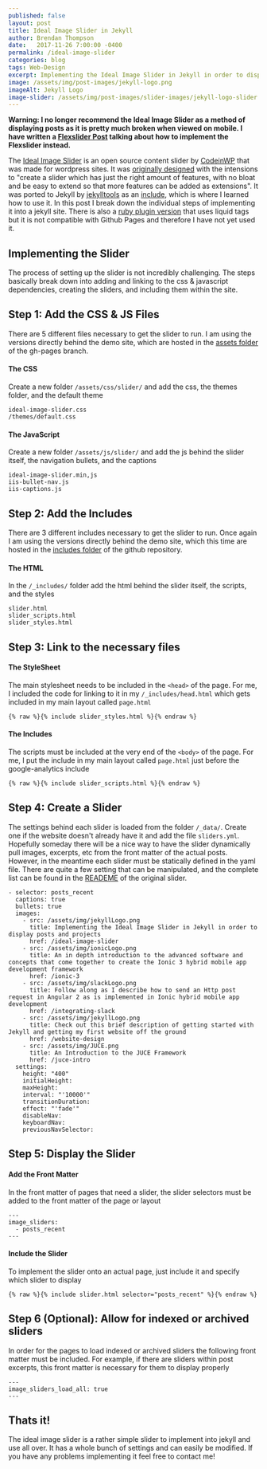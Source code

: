 ```yaml
---
published: false
layout: post
title: Ideal Image Slider in Jekyll
author: Brendan Thompson
date:   2017-11-26 7:00:00 -0400
permalink: /ideal-image-slider
categories: blog
tags: Web-Design
excerpt: Implementing the Ideal Image Slider in Jekyll in order to display posts and projects
image: /assets/img/post-images/jekyll-logo.png
imageAlt: Jekyll Logo
image-slider: /assets/img/post-images/slider-images/jekyll-logo-slider.png
---
```


<strong>Warning: I no longer recommend the Ideal Image Slider as a method of displaying posts as it is pretty much broken when viewed on mobile. I have written a [Flexslider Post](/flexslider) talking about how to implement the Flexslider instead.</strong>

The [Ideal Image Slider](https://jekylltools.github.io/jekyll-ideal-image-slider-include/examples/) is an open source content slider by [CodeinWP](https://github.com/Codeinwp) that was made for wordpress sites. It was [originally designed](https://github.com/Codeinwp/Ideal-Image-Slider-JS) with the intensions to "create a slider which has just the right amount of features, with no bloat and be easy to extend so that more features can be added as extensions". It was ported to Jekyll by [jekylltools](https://github.com/jekylltools) as an [include](https://github.com/jekylltools/jekyll-ideal-image-slider-include), which is where I learned how to use it. In this post I break down the individual steps of implementing it into a jekyll site. There is also a [ruby plugin version](https://github.com/jekylltools/jekyll-ideal-image-slider) that uses liquid tags but it is not compatible with Github Pages and therefore I have not yet used it.


## **Implementing the Slider**

The process of setting up the slider is not incredibly challenging. The steps basically break down into adding and linking to the css & javascript dependencies, creating the sliders, and including them within the site.

## Step 1: Add the CSS & JS Files

There are 5 different files necessary to get the slider to run. I am using the versions directly behind the demo site, which are hosted in the [assets folder](https://github.com/jekylltools/jekyll-ideal-image-slider-include/tree/gh-pages/assets) of the gh-pages branch.

#### The CSS

Create a new folder `/assets/css/slider/` and add the css, the themes folder, and the default theme

	ideal-image-slider.css
	/themes/default.css

#### The JavaScript

Create a new folder `/assets/js/slider/` and add the js behind the slider itself, the navigation bullets, and the captions

	ideal-image-slider.min,js
	iis-bullet-nav.js
	iis-captions.js

## Step 2: Add the Includes

There are 3 different includes necessary to get the slider to run. Once again I am using the versions directly behind the demo site, which this time are hosted in the [includes folder](https://github.com/jekylltools/jekyll-ideal-image-slider-include/tree/gh-pages/_includes) of the github repository.

#### The HTML

In the `/_includes/` folder add the html behind the slider itself, the scripts, and the styles

	slider.html
	slider_scripts.html
	slider_styles.html

## Step 3: Link to the necessary files

#### The StyleSheet

The main stylesheet needs to be included in the `<head>` of the page. For me, I included the code for linking to it in my `/_includes/head.html` which gets included in my main layout called `page.html`

	{% raw %}{% include slider_styles.html %}{% endraw %}

#### The Includes

The scripts must be included at the very end of the `<body>` of the page. For me, I put the include in my main layout called `page.html` just before the google-analytics include

	{% raw %}{% include slider_scripts.html %}{% endraw %}

## Step 4: Create a Slider

The settings behind each slider is loaded from the folder `/_data/`. Create one if the website doesn't already have it and add the file `sliders.yml`. Hopefully someday there will be a nice way to have the slider dynamically pull images, excerpts, etc from the front matter of the actual posts. However, in the meantime each slider must be statically defined in the yaml file. There are quite a few setting that can be manipulated, and the complete list can be found in the [READEME](https://github.com/Codeinwp/Ideal-Image-Slider-JS/blob/master/README.md) of the original slider.

	- selector: posts_recent
	  captions: true
	  bullets: true
	  images:
	    - src: /assets/img/jekyllLogo.png
	      title: Implementing the Ideal Image Slider in Jekyll in order to display posts and projects
	      href: /ideal-image-slider
	    - src: /assets/img/ionicLogo.png
	      title: An in depth introduction to the advanced software and concepts that come together to create the Ionic 3 hybrid mobile app development framework
	      href: /ionic-3
	    - src: /assets/img/slackLogo.png
	      title: Follow along as I describe how to send an Http post request in Angular 2 as is implemented in Ionic hybrid mobile app development
	      href: /integrating-slack
	    - src: /assets/img/jekyllLogo.png
	      title: Check out this brief description of getting started with Jekyll and getting my first website off the ground
	      href: /website-design
	    - src: /assets/img/JUCE.png
	      title: An Introduction to the JUCE Framework
	      href: /juce-intro
	  settings:
	    height: "400"
	    initialHeight:
	    maxHeight:
	    interval: "'10000'"
	    transitionDuration:
	    effect: "'fade'"
	    disableNav:
	    keyboardNav:
	    previousNavSelector:

## Step 5: Display the Slider

#### Add the Front Matter

In the front matter of pages that need a slider, the slider selectors must be added to the front matter of the page or layout

	---
	image_sliders:
	  - posts_recent
	---

#### Include the Slider

To implement the slider onto an actual page, just include it and specify which slider to display

	{% raw %}{% include slider.html selector="posts_recent" %}{% endraw %}


## Step 6 (Optional): Allow for indexed or archived sliders

In order for the pages to load indexed or archived sliders the following front matter must be included. For example, if there are sliders within post excerpts, this front matter is necessary for them to display properly

	---
	image_sliders_load_all: true
	---

## **Thats it!**

The ideal image slider is a rather simple slider to implement into jekyll and use all over. It has a whole bunch of settings and can easily be modified. If you have any problems implementing it feel free to contact me!